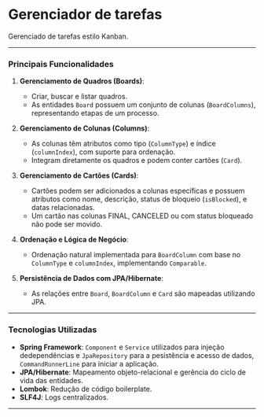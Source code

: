# Gerenciador de tarefas
Gerenciado de tarefas estilo Kanban.

---

### **Principais Funcionalidades**
1. **Gerenciamento de Quadros (Boards)**:
    - Criar, buscar e listar quadros.
    - As entidades `Board` possuem um conjunto de colunas (`BoardColumns`), representando etapas de um processo.

2. **Gerenciamento de Colunas (Columns)**:
    - As colunas têm atributos como tipo (`ColumnType`) e índice (`columnIndex`), com suporte para ordenação.
    - Integram diretamente os quadros e podem conter cartões (`Card`).

3. **Gerenciamento de Cartões (Cards)**:
    - Cartões podem ser adicionados a colunas específicas e possuem atributos como nome, descrição, status de bloqueio (`isBlocked`), e datas relacionadas.
    - Um cartão nas colunas FINAL, CANCELED ou com status bloqueado não pode ser movido.

4. **Ordenação e Lógica de Negócio**:
    - Ordenação natural implementada para `BoardColumn` com base no `ColumnType` e `columnIndex`, implementando `Comparable`.

5. **Persistência de Dados com JPA/Hibernate**:
    - As relações entre `Board`, `BoardColumn` e `Card` são mapeadas utilizando JPA.

---

### **Tecnologias Utilizadas**
- **Spring Framework**: `Component` e `Service` utilizados para injeção dedependências e `JpaRepository` para a pesistência e acesso de dados, `CommandRunnerLine` para iniciar a aplicação.
- **JPA/Hibernate**: Mapeamento objeto-relacional e gerência do ciclo de vida das entidades.
- **Lombok**: Redução de código boilerplate.
- **SLF4J**: Logs centralizados.

---
